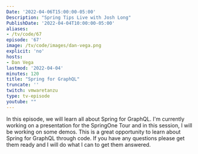 ```yaml
---
Date: '2022-04-06T15:00:00-05:00'
Description: "Spring Tips Live with Josh Long"
PublishDate: '2022-04-04T10:00:00-05:00'
aliases:
- /tv/code/67
episode: '67'
image: /tv/code/images/dan-vega.png
explicit: 'no'
hosts:
- Dan Vega
lastmod: '2022-04-04'
minutes: 120
title: "Spring for GraphQL"
truncate: ''
twitch: vmwaretanzu
type: tv-episode
youtube: ""
---
```


In this episode, we will learn all about Spring for GraphQL. I'm currently working on a presentation for the SpringOne Tour and in this session, I will be working on some demos. This is a great opportunity to learn about Spring for GraphQL through code. If you have any questions please get them ready and I will do what I can to get them answered.
